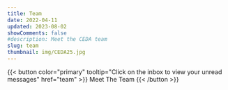 ```yaml
---
title: Team
date: 2022-04-11
updated: 2023-08-02
showComments: false
#description: Meet the CEDA team
slug: team
thumbnail: img/CEDA25.jpg
---
```

{{< button color="primary" tooltip="Click on the inbox to view your unread messages" href="team" >}}
    Meet The Team
{{< /button >}}